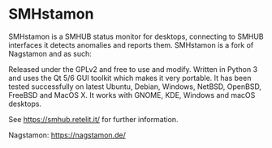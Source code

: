 SMHstamon
=========

SMHstamon is a SMHUB status monitor for desktops, connecting to SMHUB interfaces it detects anomalies and reports them.
SMHstamon is a fork of Nagstamon and as such:

Released under the GPLv2 and free to use and modify.
Written in Python 3 and uses the Qt 5/6 GUI toolkit which makes it very portable. It has been tested successfully on latest Ubuntu, Debian, Windows, NetBSD, OpenBSD, FreeBSD and MacOS X. It works with GNOME, KDE, Windows and macOS desktops.

See https://smhub.retelit.it/ for further information.

Nagstamon: https://nagstamon.de/

